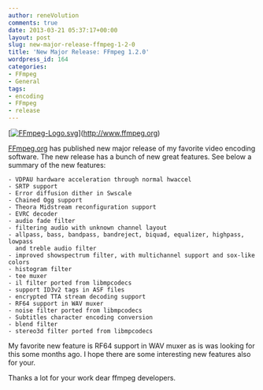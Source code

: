 ```yaml
---
author: reneVolution
comments: true
date: 2013-03-21 05:37:17+00:00
layout: post
slug: new-major-release-ffmpeg-1-2-0
title: 'New Major Release: FFmpeg 1.2.0'
wordpress_id: 164
categories:
- FFmpeg
- General
tags:
- encoding
- FFmpeg
- release
---
```


[[![FFmpeg-Logo.svg](http://www.renevolution.com/wp-content/uploads/2013/03/FFmpeg-Logo.svg_.png)](http://www.renevolution.com/wp-content/uploads/2013/03/FFmpeg-Logo.svg_.png)](http://www.ffmpeg.org)

[FFmpeg.org](http://www.ffmpeg.org) has published new major release of my favorite video encoding software. The new release has a bunch of new great features. See below a summary of the new features:

    
    - VDPAU hardware acceleration through normal hwaccel
    - SRTP support
    - Error diffusion dither in Swscale
    - Chained Ogg support
    - Theora Midstream reconfiguration support
    - EVRC decoder
    - audio fade filter
    - filtering audio with unknown channel layout
    - allpass, bass, bandpass, bandreject, biquad, equalizer, highpass, lowpass
      and treble audio filter
    - improved showspectrum filter, with multichannel support and sox-like colors
    - histogram filter
    - tee muxer
    - il filter ported from libmpcodecs
    - support ID3v2 tags in ASF files
    - encrypted TTA stream decoding support
    - RF64 support in WAV muxer
    - noise filter ported from libmpcodecs
    - Subtitles character encoding conversion
    - blend filter
    - stereo3d filter ported from libmpcodecs


My favorite new feature is RF64 support in WAV muxer as is was looking for this some months ago. I hope there are some interesting new features also for your.

Thanks a lot for your work dear ffmpeg developers.
